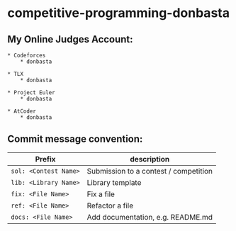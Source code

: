# competitive-programming-donbasta

## My Online Judges Account:

    * Codeforces
        * donbasta

    * TLX
        * donbasta

    * Project Euler
        * donbasta

    * AtCoder
        * donbasta

## Commit message convention:

| Prefix | description |
| ------------- | ------------- | 
| `sol: <Contest Name>` | Submission to a contest / competition |
| `lib: <Library Name>`| Library template |
| `fix: <File Name>` | Fix a file |  
| `ref: <File Name>` | Refactor a file |
| `docs: <File Name>` | Add documentation, e.g. README.md |